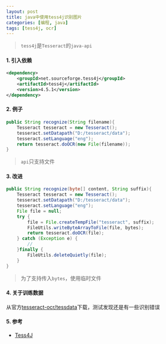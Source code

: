 ```yaml
---
layout: post
title: java中使用tess4j识别图片
categories: [编程, java]
tags: [tess4j, ocr]
---
```



> `tess4j`是`Tesseract`的`java-api`

#### 1. 引入依赖

```xml
<dependency>
    <groupId>net.sourceforge.tess4j</groupId>
    <artifactId>tess4j</artifactId>
    <version>4.5.1</version>
</dependency>
```

#### 2. 例子

```java
public String recognize(String filename){
    Tesseract tesseract = new Tesseract();
    tesseract.setDatapath("D:/tesseract/data");
    tesseract.setLanguage("eng");
    return tesseract.doOCR(new File(filename));
}
```

> `api`只支持文件

#### 3. 改进

```java
public String recognize(byte[] content, String suffix){
    Tesseract tesseract = new Tesseract();
    tesseract.setDatapath("D:/tesseract/data");
    tesseract.setLanguage("eng");
    File file = null;
    try {
        file = File.createTempFile("tesseract", suffix);
        FileUtils.writeByteArrayToFile(file, bytes);
        return tesseract.doOCR(file);
    } catch (Exception e) {
        //
    }finally {
        FileUtils.deleteQuietly(file);
    }
}
```

> 为了支持传入`bytes`，使用临时文件

#### 4. 关于训练数据

从官方[tesseract-ocr/tessdata](https://github.com/tesseract-ocr/tessdata)下载，测试发现还是有一些识别错误

#### 5. 参考

* [Tess4J](https://github.com/nguyenq/tess4j)